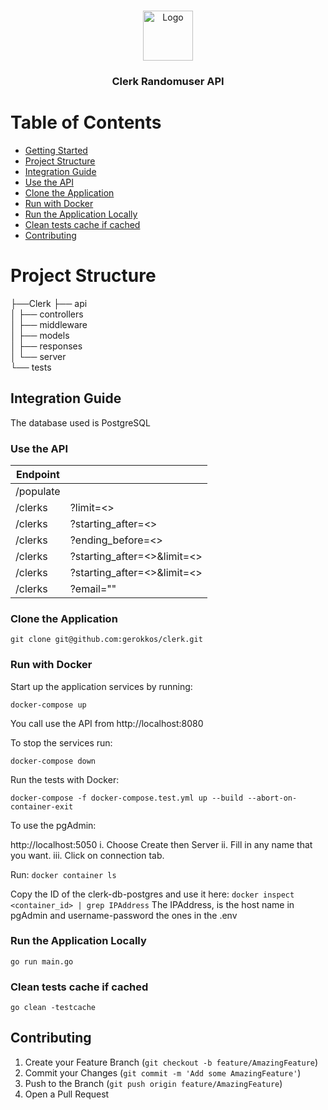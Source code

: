 <br />
<p align="center">
  <a href="https://github.com/gerokkos/clerk">
    <img src="https://www.notion.so/image/https%3A%2F%2Fs3-us-west-2.amazonaws.com%2Fsecure.notion-static.com%2Fdb9d7081-fbdc-483e-af81-c09036f7ec36%2Ffavicon.jpg?table=block&id=64fe587d-3296-4e1c-b460-6b78169a49bf&width=250&userId=435c4628-e44f-43f5-964f-caecf3a3ed84&cache=v2" alt="Logo" width="80" height="80">
  </a>
  <h3 align="center">Clerk Randomuser API</h3>
</p>

# Table of Contents

* [Getting Started](#getting-started)
* [Project Structure](#project-structure)
* [Integration Guide ](#integration-guid)
* [Use the API](#use-the-api)
* [Clone the Application](#clone-the-application)
* [Run with Docker](#run-with-docker)
* [Run the Application Locally](#run-the-application-locally)
* [Clean tests cache if cached](#clean-tests-cache-if-cached)
* [Contributing](#contributing)





# Project Structure

├──Clerk
    ├── api                    
    │   ├── controllers        
    │   ├── middleware        
    │   ├── models         
    │   ├── responses        
    │   └── server                
    └── tests



## Integration Guide 
The database used is PostgreSQL

### Use the API

| Endpoint         |                              |   
| -------------    | -----------------------------|
| /populate        |                              |
| /clerks          | ?limit=<>                    |
| /clerks          | ?starting_after=<>           |
| /clerks          | ?ending_before=<>            |
| /clerks          | ?starting_after=<>&limit=<>  |
| /clerks          | ?starting_after=<>&limit=<>  |
| /clerks          | ?email=""                    |




### Clone the Application

``
git clone git@github.com:gerokkos/clerk.git
``


### Run with Docker

Start up the application services by running:

``
docker-compose up
``

You call use the API from http://localhost:8080


To stop the services run: 

``
docker-compose down
``


Run the tests with Docker:

``
docker-compose -f docker-compose.test.yml up --build --abort-on-container-exit
``


To use the pgAdmin:

http://localhost:5050
i. Choose Create then Server
ii. Fill in any name that you want.
iii. Click on connection tab.

Run:
``
docker container ls
``

Copy the ID of the clerk-db-postgres and use it here:
``
docker inspect <container_id> | grep IPAddress
``
The IPAddress, is the host name in pgAdmin and username-password the ones in the .env



### Run the Application Locally

``
go run main.go
``

### Clean tests cache if cached

``
go clean -testcache
``


## Contributing

1. Create your Feature Branch (`git checkout -b feature/AmazingFeature`)
3. Commit your Changes (`git commit -m 'Add some AmazingFeature'`)
4. Push to the Branch (`git push origin feature/AmazingFeature`)
5. Open a Pull Request
